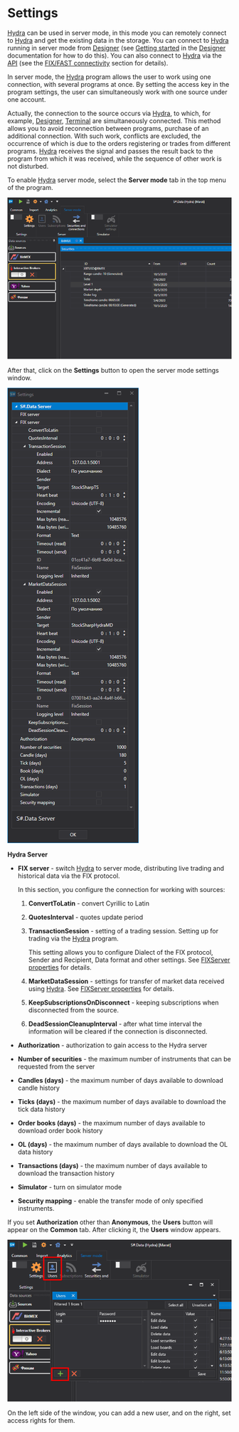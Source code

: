 # Settings

[Hydra](../../hydra.md) can be used in server mode, in this mode you can remotely connect to [Hydra](../../hydra.md) and get the existing data in the storage. You can connect to [Hydra](../../hydra.md) running in server mode from [Designer](../../designer.md) (see [Getting started](../../designer/market_data_storage/getting_started.md) in the [Designer](../../designer.md) documentation for how to do this). You can also connect to [Hydra](../../hydra.md) via the [API](../../api.md) (see the [FIX/FAST connectivity](fix_fast_connectivity.md) section for details).

In server mode, the [Hydra](../../hydra.md) program allows the user to work using one connection, with several programs at once. By setting the access key in the program settings, the user can simultaneously work with one source under one account.

Actually, the connection to the source occurs via [Hydra](../../hydra.md), to which, for example, [Designer](../../designer.md), [Terminal](../../terminal.md) are simultaneously connected. This method allows you to avoid reconnection between programs, purchase of an additional connection. With such work, conflicts are excluded, the occurrence of which is due to the orders registering or trades from different programs. [Hydra](../../hydra.md) receives the signal and passes the result back to the program from which it was received, while the sequence of other work is not disturbed. 

To enable [Hydra](../../hydra.md) server mode, select the **Server mode** tab in the top menu of the program.

![hydra server menu](../../../images/hydra_server_menu.png)

After that, click on the **Settings** button to open the server mode settings window.

![hydra server](../../../images/hydra_server.png)

**Hydra Server**

- **FIX server** \- switch [Hydra](../../hydra.md) to server mode, distributing live trading and historical data via the FIX protocol. 

  In this section, you configure the connection for working with sources: 
  1. **ConvertToLatin** \- convert Cyrillic to Latin 
  2. **QuotesInterval** \- quotes update period 
  3. **TransactionSession** \- setting of a trading session. Setting up for trading via the [Hydra](../../hydra.md) program. 

     This setting allows you to configure Dialect of the FIX protocol, Sender and Recipient, Data format and other settings. See [FIXServer properties](https://doc.stocksharp.ru/html/Properties_T_StockSharp_Fix_FixServer.htm) for details.
  4. **MarketDataSession** \- settings for transfer of market data received using [Hydra](../../hydra.md). See [FIXServer properties](https://doc.stocksharp.ru/html/Properties_T_StockSharp_Fix_FixServer.htm) for details. 
  5. **KeepSubscriptionsOnDisconnect** \- keeping subscriptions when disconnected from the source. 
  6. **DeadSessionCleanupInterval** \- after what time interval the information will be cleared if the connection is disconnected.
- **Authorization** \- authorization to gain access to the Hydra server 
- **Number of securities** \- the maximum number of instruments that can be requested from the server 
- **Candles (days)** \- the maximum number of days available to download candle history 
- **Ticks (days)** \- the maximum number of days available to download the tick data history 
- **Order books (days)** \- the maximum number of days available to download order book history 
- **OL (days)** \- the maximum number of days available to download the OL data history 
- **Transactions (days)** \- the maximum number of days available to download the transaction history 
- **Simulator** \- turn on simulator mode 
- **Security mapping** \- enable the transfer mode of only specified instruments. 

If you set **Authorization** other than **Anonymous**, the **Users** button will appear on the **Common** tab. After clicking it, the **Users** window appears.

![hydra users](../../../images/hydra_users.png)

On the left side of the window, you can add a new user, and on the right, set access rights for them.
